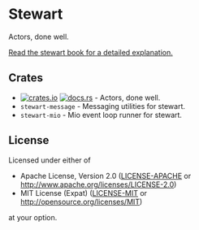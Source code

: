 # Stewart

Actors, done well.

[Read the stewart book for a detailed explanation.](docs/src/index.md)

## Crates

- [![crates.io](https://img.shields.io/crates/v/stewart.svg?label=stewart)](https://crates.io/crates/stewart) [![docs.rs](https://docs.rs/stewart/badge.svg)](https://docs.rs/stewart/) - Actors, done well.
- `stewart-message` -  Messaging utilities for stewart.
- `stewart-mio` -  Mio event loop runner for stewart.

## License

Licensed under either of

- Apache License, Version 2.0 ([LICENSE-APACHE](LICENSE-APACHE) or http://www.apache.org/licenses/LICENSE-2.0)
- MIT License (Expat) ([LICENSE-MIT](LICENSE-MIT) or http://opensource.org/licenses/MIT)

at your option.
